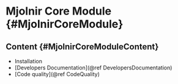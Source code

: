 # Mjolnir Core Module {#MjolnirCoreModule}

## Content {#MjolnirCoreModuleContent}

- Installation
- [Developers Documentation](@ref DevelopersDocumentation)
- [Code quality](@ref CodeQuality)
